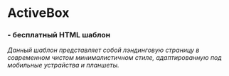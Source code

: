 <h1>ActiveBox</h1>
<h3>- бесплатный HTML шаблон</h3>
<i>Данный шаблон представляет собой лэндинговую страницу в современном чистом минималистичном стиле, адаптированную под мобильные устрайства и планшеты.</i>
